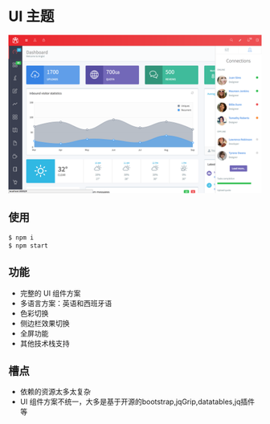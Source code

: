 
# UI 主题

![snapshot](./snapshot.png)
## 使用

```
$ npm i 
$ npm start
```

## 功能

- 完整的 UI 组件方案
- 多语言方案：英语和西班牙语
- 色彩切换
- 侧边栏效果切换
- 全屏功能
- 其他技术栈支持

## 槽点

- 依赖的资源太多太复杂
- UI 组件方案不统一，大多是基于开源的bootstrap,jqGrip,datatables,jq插件等